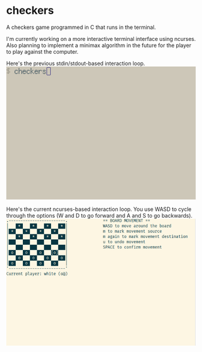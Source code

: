 # checkers
A checkers game programmed in C that runs in the terminal.

I'm currently working on a more interactive terminal interface using ncurses.
Also planning to implement a minimax algorithm in the future for the player to play against the computer.

Here's the previous stdin/stdout-based interaction loop.
![gif](./checkers-demo.gif)

Here's the current ncurses-based interaction loop. You use WASD to cycle through
the options (W and D to go forward and A and S to go backwards).
![gif](./new-checkers-demo.gif)

